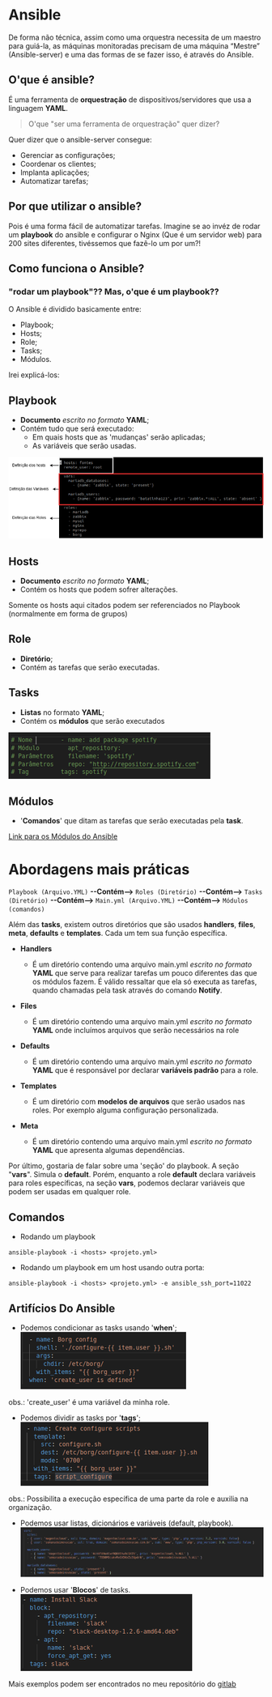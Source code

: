 # Ansible
De forma não técnica, assim como uma orquestra necessita de um maestro para guiá-la, as máquinas monitoradas precisam de uma máquina “Mestre” (Ansible-server) e uma das formas de se fazer isso, é através do Ansible.

## **O'que é ansible?**
É uma ferramenta de **orquestração** de dispositivos/servidores que usa a linguagem **YAML**.


> O'que "ser uma ferramenta de orquestração" quer dizer?

Quer dizer que o ansible-server consegue:

- Gerenciar as configurações;
- Coordenar os clientes;
- Implanta aplicações;
- Automatizar tarefas;

## **Por que utilizar o ansible?**
Pois é uma forma fácil de automatizar tarefas. Imagine se ao invéz de rodar um **playbook** do ansible e configurar o Nginx (Que é um servidor web) para 200 sites diferentes, tivéssemos que fazê-lo um por um?!

## **Como funciona o Ansible?**
### "rodar um playbook"?? Mas, o'que é um playbook??
O Ansible é dividido basicamente entre:

- Playbook;
- Hosts;
- Role;
- Tasks;
- Módulos.

Irei explicá-los:

## **Playbook**

- **Documento** *escrito no formato* **YAML**;
- Contém tudo que será executado:
  -  Em quais hosts que as 'mudanças' serão aplicadas;
  -  As variáveis que serão usadas.

![Playbook](Imagem/playbook.png)

## **Hosts**

- **Documento** *escrito no formato* **YAML**;
- Contém os hosts que podem sofrer alterações.

Somente os hosts aqui citados podem ser referenciados no Playbook (normalmente em forma de grupos)

## **Role**

- **Diretório**;
- Contém as tarefas que serão executadas.


## **Tasks**

- **Listas** no formato **YAML**;
- Contém os **módulos** que serão executados

![Tasks](Imagem/tasks2.png)

## **Módulos**

- '**Comandos**' que ditam as tarefas que serão executadas pela **task**.

[Link para os Módulos do Ansible](https://docs.ansible.com/ansible/latest/modules/list_of_all_modules.html) 

# **Abordagens mais práticas** 
`Playbook (Arquivo.YML)` **--Contém-->** `Roles (Diretório)` **--Contém-->** `Tasks (Diretório)` **--Contém-->** `Main.yml (Arquivo.YML)` **--Contém-->** `Módulos (comandos)`

Além das **tasks**, existem outros diretórios que são usados **handlers**, **files**, **meta**, **defaults** e **templates**. Cada um tem sua função específica.

- **Handlers**
  - É um diretório contendo uma arquivo main.yml *escrito no formato* **YAML**  que serve para realizar tarefas um pouco diferentes das que os módulos fazem. É válido ressaltar que ela só executa as tarefas, quando chamadas pela task através do comando **Notify**.

- **Files**
  - É um diretório contendo uma arquivo main.yml *escrito no formato* **YAML** onde incluímos arquivos que serão necessários na role
    
- **Defaults**
  - É um diretório contendo uma arquivo main.yml *escrito no formato* **YAML** que é responsável por declarar **variáveis padrão** para a role.

- **Templates**
  - É um diretório com **modelos de arquivos** que serão usados nas roles. Por exemplo alguma configuração personalizada.

- **Meta**
  - É um diretório contendo uma arquivo main.yml *escrito no formato* **YAML**  que apresenta algumas dependências.

Por último, gostaria de falar sobre uma 'seção' do playbook. A seção "**vars**". Simula o **default**. Porém, enquanto a role **default** declara variáveis para roles específicas, na seção **vars**, podemos declarar variáveis que podem ser usadas em qualquer role.

## **Comandos**
- Rodando um playbook
```
ansible-playbook -i <hosts> <projeto.yml>
```

- Rodando um playbook em um host usando outra porta:
```
ansible-playbook -i <hosts> <projeto.yml> -e ansible_ssh_port=11022
```


## **Artifícios Do Ansible**

- Podemos condicionar as tasks usando '**when**';\
![when](Imagem/when.png)

obs.: 'create_user' é uma variável da minha role.

- Podemos dividir as tasks por '**tags**';\
![tags](Imagem/tasks.png)

obs.: Possibilita a execução específica de uma parte da role e auxilia na organização.

- Podemos usar listas, dicionários e variáveis (default, playbook).\
![vars](Imagem/lista.png)

- Podemos usar '**Blocos**' de tasks.\
![Blocos](Imagem/Bloco.png)


Mais exemplos podem ser encontrados no meu repositório do [gitlab](https://gitlab.com/GabrielFontes/estagio/tree/master/roles)

